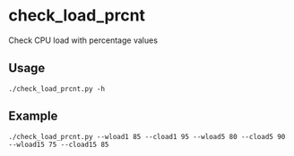 # check_load_prcnt

Check CPU load with percentage values

## Usage

    ./check_load_prcnt.py -h

## Example

    ./check_load_prcnt.py --wload1 85 --cload1 95 --wload5 80 --cload5 90 --wload15 75 --cload15 85
